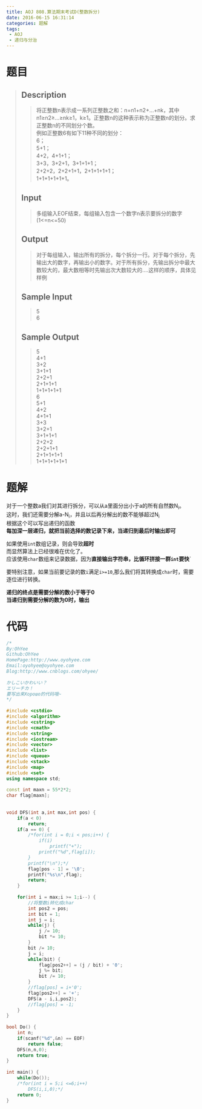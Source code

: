 ```yaml
---
title: AOJ 808.算法期末考试D(整数拆分)
date: 2016-06-15 16:31:14
categories: 题解
tags:
 - AOJ
 - 递归与分治
---
```

# 题目
> ## Description  
> > 将正整数n表示成一系列正整数之和：n=n1+n2+…+nk，其中n1≥n2≥…≥nk≥1，k≥1。正整数n的这种表示称为正整数n的划分。求正整数n的不同划分个数。  
> > 例如正整数6有如下11种不同的划分：  
> > 6；  
> > 5+1；  
> > 4+2，4+1+1；  
> > 3+3，3+2+1，3+1+1+1；  
> > 2+2+2，2+2+1+1，2+1+1+1+1；  
> > 1+1+1+1+1+1。  
>   <!--more-->
> ## Input  
> > 多组输入EOF结束，每组输入包含一个数字n表示要拆分的数字(1&lt;=n&lt;=50)  
>   
> ## Output  
> > 对于每组输入，输出所有的拆分，每个拆分一行。对于每个拆分，先输出大的数字，再输出小的数字。对于所有拆分，先输出拆分中最大数较大的，最大数相等时先输出次大数较大的....这样的顺序，具体见样例  
>   
> ## Sample Input  
> > 5  
> > 6  
>   
> ## Sample Output  
> > 5  
> > 4+1  
> > 3+2  
> > 3+1+1  
> > 2+2+1  
> > 2+1+1+1  
> > 1+1+1+1+1  
> > 6  
> > 5+1  
> > 4+2  
> > 4+1+1  
> > 3+3  
> > 3+2+1  
> > 3+1+1+1  
> > 2+2+2  
> > 2+2+1+1  
> > 2+1+1+1+1  
> > 1+1+1+1+1+1  

# 题解

对于一个整数a我们对其进行拆分，可以从a里面分出小于a的所有自然数N<sub>i</sub>。  
这时，我们还需要分解a-N<sub>i</sub>，并且以后再分解出的数不能够超过N<sub>i</sub>  
根据这个可以写出递归的函数  
**每加深一层递归，就把当前选择的数记录下来，当递归到最后时输出即可**  

如果使用`int`数组记录，则会导致**超时**  
而显然算法上已经很难在优化了。  
应该使用`char`数组来记录数据，因为**直接输出字符串，比循环拼接一群`int`要快**`  

要特别注意，如果当前要记录的数`i`满足`i>=10`,那么我们将其转换成`char`时，需要逐位进行转换。  


**递归的终点是需要分解的数小于等于0**  
**当递归到需要分解的数为0时，输出**  



# 代码
``` cpp 整数拆分 https://github.com/OhYee/sourcecode/tree/master/ACM 代码备份
/*
By:OhYee
Github:OhYee
HomePage:http://www.oyohyee.com
Email:oyohyee@oyohyee.com
Blog:http://www.cnblogs.com/ohyee/
 
かしこいかわいい？
エリーチカ！
要写出来Хорошо的代码哦~
*/
 
#include <cstdio>
#include <algorithm>
#include <cstring>
#include <cmath>
#include <string>
#include <iostream>
#include <vector>
#include <list>
#include <queue>
#include <stack>
#include <map>
#include <set>
using namespace std;
 
const int maxn = 55*2*2;
char flag[maxn];
 
 
void DFS(int a,int max,int pos) {
    if(a < 0)
        return;
    if(a == 0) {
        /*for(int i = 0;i < pos;i++) {
            if(i)
                printf("+");
            printf("%d",flag[i]);
        }
        printf("\n");*/
        flag[pos - 1] = '\0';
        printf("%s\n",flag);
        return;
    }
     
    for(int i = max;i >= 1;i--) {
        //将整数i转化成char
        int pos2 = pos;
        int bit = 1;
        int j = i;
        while(j) {
            j /= 10;
            bit *= 10;
        }
        bit /= 10;
        j = i;
        while(bit) {
            flag[pos2++] = (j / bit) + '0';
            j %= bit;
            bit /= 10;
        }
        //flag[pos] = i+'0';
        flag[pos2++] = '+';
        DFS(a - i,i,pos2);
        //flag[pos] = -1;
    }
}
 
bool Do() {
    int n;
    if(scanf("%d",&n) == EOF)
        return false;
    DFS(n,n,0);
    return true;
}
 
int main() {
    while(Do());
    /*for(int i = 5;i <=6;i++)
        DFS(i,i,0);*/
    return 0;
}
```